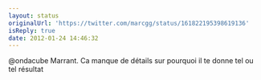 ```yaml
---
layout: status
originalUrl: 'https://twitter.com/marcgg/status/161822195398619136'
isReply: true
date: 2012-01-24 14:46:32
---
```


@ondacube Marrant. Ca manque de détails sur pourquoi il te donne tel ou tel résultat
